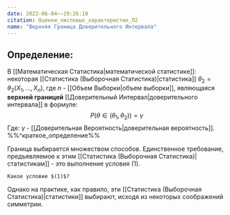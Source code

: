 ```yaml
---
date: 2022-06-04~~19:26:10
citation: Оценки_числовых_характеристик_Л2
name: "Верхняя Граница Доверительного Интервала"
---
```

## Определение:
В [[Математическая Статистика|математической статистике]]: некоторая [[Статистика (Выборочная Статистика)|статистика]] $\theta_2 = \theta_2(X_1,...,X_n)$, где $n$ - [[Объем Выборки|объем выборки]], являющаяся **верхней границей** [[Доверительный Интервал|доверительного интервала]] в формуле:
$$P(\theta \in (\theta_1,\theta_2)) = \gamma$$ Где: $\gamma$ - [[Доверительная Вероятность|доверительная вероятность]].
%%^краткое_определение%%

Граница выбирается множеством способов. Единственное требование, предъявляемое к этим [[Статистика (Выборочная Статистика)|статистикам]] - это выполнение условия $(1)$.
```ad-question
Какое условие $(1)$?
```
Однако на практике, как правило, эти [[Статистика (Выборочная Статистика)|статистики]] выбирают, исходя из некоторых соображений симметрии.
